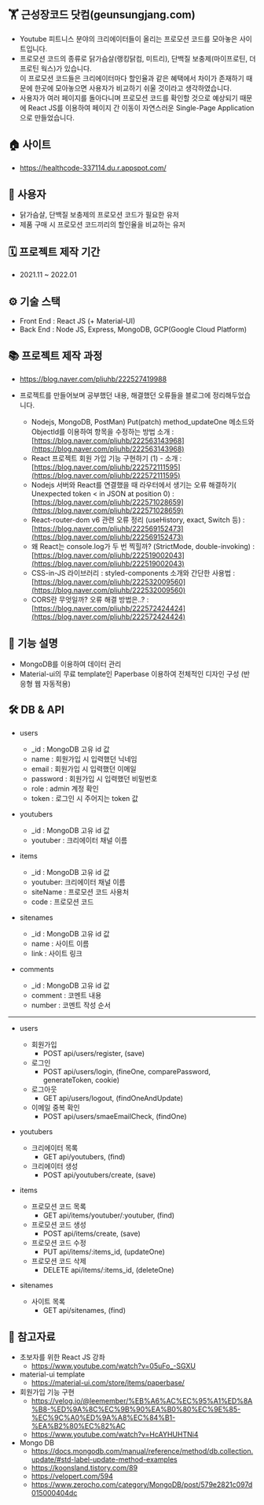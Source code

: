 ## 🏋️‍ 근성장코드 닷컴(geunsungjang.com)
- Youtube 피트니스 분야의 크리에이터들이 올리는 프로모션 코드를 모아놓은 사이트입니다.
- 프로모션 코드의 종류로 닭가슴살(랭킹닭컴, 미트리), 단백질 보충제(마이프로틴, 더 프로틴 웍스)가 있습니다.
  <br>이 프로모션 코드들은 크리에이터마다 할인율과 같은 혜택에서 차이가 존재하기 때문에 한곳에 모아놓으면 사용자가 비교하기 쉬울 것이라고 생각하였습니다.
- 사용자가 여러 페이지를 돌아다니며 프로모션 코드를 확인할 것으로 예상되기 때문에 React JS를 이용하여 페이지 간 이동이 자연스러운 Single-Page Application으로 만들었습니다.

## 🏠 사이트
- https://healthcode-337114.du.r.appspot.com/

## 👥 사용자
- 닭가슴살, 단백질 보충제의 프로모션 코드가 필요한 유저
- 제품 구매 시 프로모션 코드끼리의 할인율을 비교하는 유저

## 🗓️ 프로젝트 제작 기간
- 2021.11 ~ 2022.01

## ⚙️ 기술 스택
- Front End : React JS (+ Material-UI)
- Back End : Node JS, Express, MongoDB, GCP(Google Cloud Platform)

## 📚 프로젝트 제작 과정
- https://blog.naver.com/pliuhb/222527419988

- 프로젝트를 만들어보며 공부했던 내용, 해결했던 오류들을 블로그에 정리해두었습니다.
    - Nodejs, MongoDB, PostMan) Put(patch) method_updateOne 메소드와 ObjectId를 이용하여 항목을 수정하는 방법 소개 : [https://blog.naver.com/pliuhb/222563143968](https://blog.naver.com/pliuhb/222563143968)
    - React 프로젝트 회원 가입 기능 구현하기 (1) - 소개 : [https://blog.naver.com/pliuhb/222572111595](https://blog.naver.com/pliuhb/222572111595)
    - Nodejs 서버와 React를 연결했을 때 라우터에서 생기는 오류 해결하기(
    Unexpected token < in JSON at position 0) : [https://blog.naver.com/pliuhb/222571028659](https://blog.naver.com/pliuhb/222571028659)
    - React-router-dom v6 관련 오류 정리 (useHistory, exact, Switch 등) : [https://blog.naver.com/pliuhb/222569152473](https://blog.naver.com/pliuhb/222569152473)
    - 왜 React는 console.log가 두 번 찍힐까? (StrictMode, double-invoking) : [https://blog.naver.com/pliuhb/222519002043](https://blog.naver.com/pliuhb/222519002043)
    - CSS-in-JS 라이브러리 : styled-components 소개와 간단한 사용법 : [https://blog.naver.com/pliuhb/222532009560](https://blog.naver.com/pliuhb/222532009560)
    - CORS란 무엇일까? 오류 해결 방법은..? : 
    [https://blog.naver.com/pliuhb/222572424424](https://blog.naver.com/pliuhb/222572424424)

## 📑 기능 설명
- MongoDB를 이용하여 데이터 관리
- Material-ui의 무료 template인 Paperbase 이용하여 전체적인 디자인 구성 (반응형 웹 자동적용)

## 🛠️ DB & API
- users
  - _id : MongoDB 고유 id 값
  - name : 회원가입 시 입력했던 닉네임
  - email : 회원가입 시 입력했던 이메일
  - password : 회원가입 시 입력했던 비밀번호
  - role : admin 계정 확인
  - token : 로그인 시 주어지는 token 값

- youtubers
  - _id : MongoDB 고유 id 값
  - youtuber : 크리에이터 채널 이름

- items
  - _id : MongoDB 고유 id 값
  - youtuber: 크리에이터 채널 이름
  - siteName : 프로모션 코드 사용처
  - code : 프로모션 코드

- sitenames
  - _id : MongoDB 고유 id 값
  - name : 사이트 이름
  - link : 사이트 링크

- comments
  - _id : MongoDB 고유 id 값
  - comment : 코멘트 내용
  - number : 코멘트 작성 순서
* * *

- users
  - 회원가입
    - POST api/users/register, (save)
  - 로그인
    - POST api/users/login, (fineOne, comparePassword, generateToken, cookie)
  - 로그아웃
    - GET api/users/logout, (findOneAndUpdate)
  - 이메일 중복 확인
    - POST api/users/smaeEmailCheck, (findOne)

- youtubers
  - 크리에이터 목록
    - GET api/youtubers, (find)
  - 크리에이터 생성
    - POST api/youtubers/create, (save)

- items
  - 프로모션 코드 목록
    - GET api/items/youtuber/:youtuber, (find)
  - 프로모션 코드 생성
    - POST api/items/create, (save)
  - 프로모션 코드 수정
    - PUT api/items/:items_id, (updateOne)
  - 프로모션 코드 삭제
    - DELETE api/items/:items_id, (deleteOne)

- sitenames
  - 사이트 목록
    - GET api/sitenames, (find)

## 📝 참고자료
- 초보자를 위한 React JS 강좌
  - https://www.youtube.com/watch?v=05uFo_-SGXU
- material-ui template
  - https://material-ui.com/store/items/paperbase/
- 회원가입 기능 구현
  - https://velog.io/@leemember/%EB%A6%AC%EC%95%A1%ED%8A%B8-%ED%9A%8C%EC%9B%90%EA%B0%80%EC%9E%85-%EC%9C%A0%ED%9A%A8%EC%84%B1-%EA%B2%80%EC%82%AC
  - https://www.youtube.com/watch?v=HcAYHUHTNi4
- Mongo DB
  - https://docs.mongodb.com/manual/reference/method/db.collection.update/#std-label-update-method-examples
  - https://koonsland.tistory.com/89
  - https://velopert.com/594
  - https://www.zerocho.com/category/MongoDB/post/579e2821c097d015000404dc
